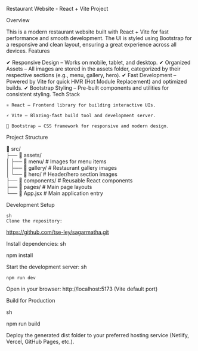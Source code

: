 Restaurant Website - React + Vite Project


Overview

This is a modern restaurant website built with React + Vite for fast performance and smooth development. The UI is styled using Bootstrap for a responsive and clean layout, ensuring a great experience across all devices.
Features

✔ Responsive Design – Works on mobile, tablet, and desktop.
✔ Organized Assets – All images are stored in the assets folder, categorized by their respective sections (e.g., menu, gallery, hero).
✔ Fast Development – Powered by Vite for quick HMR (Hot Module Replacement) and optimized builds.
✔ Bootstrap Styling – Pre-built components and utilities for consistent styling.
Tech Stack

    ⚛️ React – Frontend library for building interactive UIs.

    ⚡ Vite – Blazing-fast build tool and development server.

    🎨 Bootstrap – CSS framework for responsive and modern design.

Project Structure

📁 src/  
├── 📁 assets/  
│   ├── 📁 menu/        # Images for menu items  
│   ├── 📁 gallery/     # Restaurant gallery images  
│   └── 📁 hero/        # Header/hero section images  
├── 📁 components/      # Reusable React components  
├── 📁 pages/           # Main page layouts  
└── 📄 App.jsx          # Main application entry  

Development Setup

    sh
    Clone the repository:

https://github.com/tse-ley/sagarmatha.git

Install dependencies:
sh

npm install

Start the development server:
sh

    npm run dev
    

   
 Open in your browser:
    http://localhost:5173 (Vite default port)

Build for Production

sh

npm run build

Deploy the generated dist folder to your preferred hosting service (Netlify, Vercel, GitHub Pages, etc.).
